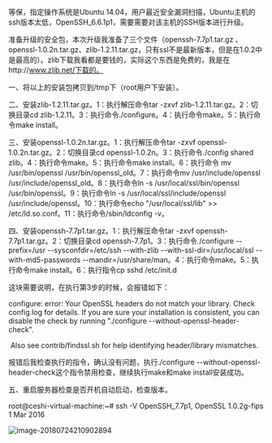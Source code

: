 等保，指定操作系统是Ubuntu 14.04，用户最近安全漏洞扫描，Ubuntu主机的ssh版本太低，OpenSSH_6.6.1p1，需要需要对该主机的SSH版本进行升级。

准备升级的安全包，本次升级我准备了三个文件（openssh-7.7p1.tar.gz 、openssl-1.0.2n.tar.gz、zlib-1.2.11.tar.gz，只有ssl不是最新版本，但是在1.0.2中是最高的）。zlib下载我看都是要钱的，实际这个东西是免费的，我是在http://www.zlib.net/下载的。

一、将以上的安装包拷贝到/tmp下（root用户下安装）。

二、安装zlib-1.2.11.tar.gz。1：执行解压命令tar -zxvf zlib-1.2.11.tar.gz。2：切换目录cd zlib-1.2.11。3：执行命令./configure。4：执行命令make。5：执行命令make install。

三、安装openssl-1.0.2n.tar.gz。1：执行解压命令tar -zxvf openssl-1.0.2n.tar.gz。2：切换目录cd openssl-1.0.2n。3：执行命令./config shared zlib。4：执行命令make。5：执行命令make install。6：执行命令 mv /usr/bin/openssl /usr/bin/openssl_old。7：执行命令mv /usr/include/openssl /usr/include/openssl_old。8：执行命令ln -s /usr/local/ssl/bin/openssl /usr/bin/openssl。9：执行命令ln -s /usr/local/ssl/include/openssl /usr/include/openssl。10：执行命令echo "/usr/local/ssl/lib" >> /etc/ld.so.conf。11：执行命令/sbin/ldconfig -v。

四、安装openssh-7.7p1.tar.gz。1：执行解压命令tar -zxvf openssh-7.7p1.tar.gz。2：切换目录cd openssh-7.7p1。3：执行命令./configure --prefix=/usr --sysconfdir=/etc/ssh  --with-zlib --with-ssl-dir=/usr/local/ssl  --with-md5-passwords --mandir=/usr/share/man。4：执行命令make。5：执行命令make install。6：执行指令cp sshd /etc/init.d

这块需要说明，在执行第3步的时候，会报错如下：

configure: error: Your OpenSSL headers do not match your
        library. Check config.log for details.
        If you are sure your installation is consistent, you can disable the check
        by running "./configure --without-openssl-header-check".

​        Also see contrib/findssl.sh for help identifying header/library mismatches.

报错后我检查执行的指令，确认没有问题，执行./configure --without-openssl-header-check这个指令禁用检查，继续执行make和make install安装成功。

五、重启服务器检查是否开机自动启动，检查版本。

root@ceshi-virtual-machine:~# ssh -V
OpenSSH_7.7p1, OpenSSL 1.0.2g-fips  1 Mar 2016



![image-20180724210902894](/Users/zhanghaiyu/haiyuzhang-deepglint.github.io/go/images/openssh/ssh_version.png)